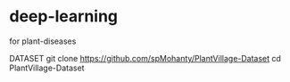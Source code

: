 # deep-learning
for plant-diseases


DATASET
git clone https://github.com/spMohanty/PlantVillage-Dataset
cd PlantVillage-Dataset

